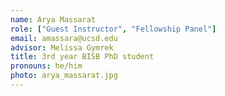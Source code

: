```yaml
---
name: Arya Massarat
role: ["Guest Instructor", "Fellowship Panel"]
email: amassara@ucsd.edu
advisor: Melissa Gymrek
title: 3rd year BISB PhD student
pronouns: he/him
photo: arya_massarat.jpg
---
```

